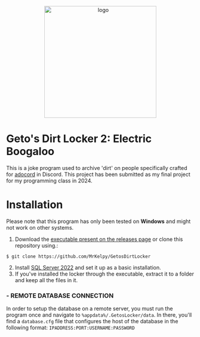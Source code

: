 <p align="center">
    <img width="300" src="https://cdn.discordapp.com/attachments/797223501764362243/1214956620224921610/NewProject-2023-09-29T135350.042-removebg-preview.png?ex=65faff87&is=65e88a87&hm=4f22eaeeb2c25984c8cc1334f4d880a7fd12c75d51ae48b98745ab528034f8a2&?raw=true" alt="logo">
</p>

# Geto's Dirt Locker 2: Electric Boogaloo
This is a joke program used to archive 'dirt' on people specifically crafted for [adocord](https://discord.gg/ado1024) in Discord. This project has been submitted as my final project for my programming class in 2024.

# Installation
Please note that this program has only been tested on **Windows** and might not work on other systems.<br>

1. Download the [executable present on the releases page](https://github.com/MrKelpy/GetosDirtLocker/releases/latest) or clone this repository using.:

```
$ git clone https://github.com/MrKelpy/GetosDirtLocker
```

2. Install [SQL Server 2022](https://go.microsoft.com/fwlink/p/?linkid=2216019&clcid=0x409&culture=en-us&country=us) and set it up as a basic installation.
3. If you've installed the locker through the executable, extract it to a folder and keep all the files in it.

### - REMOTE DATABASE CONNECTION
In order to setup the database on a remote server, you must run the program once and navigate to `%appdata%/.GetosLocker/data`. In there, you'll find a `database.cfg` file that configures the host of the database in the following format: `IPADDRESS:PORT:USERNAME:PASSWORD`
